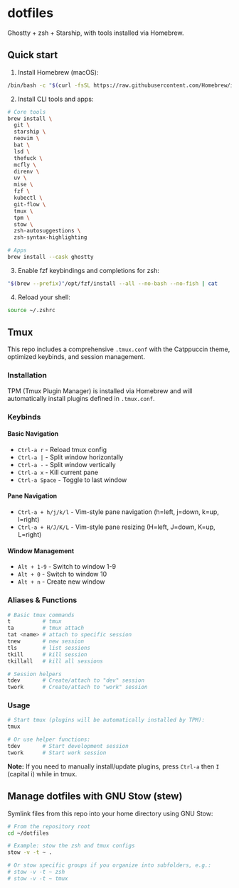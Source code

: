 # dotfiles

Ghostty + zsh + Starship, with tools installed via Homebrew.

## Quick start

1) Install Homebrew (macOS):

```bash
/bin/bash -c "$(curl -fsSL https://raw.githubusercontent.com/Homebrew/install/HEAD/install.sh)"
```

2) Install CLI tools and apps:

```bash
# Core tools
brew install \
  git \
  starship \
  neovim \
  bat \
  lsd \
  thefuck \
  mcfly \
  direnv \
  uv \
  mise \
  fzf \
  kubectl \
  git-flow \
  tmux \
  tpm \
  stow \
  zsh-autosuggestions \
  zsh-syntax-highlighting

# Apps
brew install --cask ghostty
```

3) Enable fzf keybindings and completions for zsh:

```bash
"$(brew --prefix)"/opt/fzf/install --all --no-bash --no-fish | cat
```

4) Reload your shell:

```bash
source ~/.zshrc
```

## Tmux

This repo includes a comprehensive `.tmux.conf` with the Catppuccin theme, optimized keybinds, and session management.

### Installation

TPM (Tmux Plugin Manager) is installed via Homebrew and will automatically install plugins defined in `.tmux.conf`.


### Keybinds

#### Basic Navigation
- `Ctrl-a r` - Reload tmux config
- `Ctrl-a |` - Split window horizontally
- `Ctrl-a -` - Split window vertically
- `Ctrl-a x` - Kill current pane
- `Ctrl-a Space` - Toggle to last window

#### Pane Navigation
- `Ctrl-a + h/j/k/l` - Vim-style pane navigation (h=left, j=down, k=up, l=right)
- `Ctrl-a + H/J/K/L` - Vim-style pane resizing (H=left, J=down, K=up, L=right)

#### Window Management
- `Alt + 1-9` - Switch to window 1-9
- `Alt + 0` - Switch to window 10
- `Alt + n` - Create new window

### Aliases & Functions

```bash
# Basic tmux commands
t          # tmux
ta         # tmux attach
tat <name> # attach to specific session
tnew       # new session
tls        # list sessions
tkill      # kill session
tkillall   # kill all sessions

# Session helpers
tdev       # Create/attach to "dev" session
twork      # Create/attach to "work" session
```

### Usage

```bash
# Start tmux (plugins will be automatically installed by TPM):
tmux

# Or use helper functions:
tdev       # Start development session
twork      # Start work session
```

**Note:** If you need to manually install/update plugins, press `Ctrl-a` then `I` (capital i) while in tmux.

## Manage dotfiles with GNU Stow (stew)

Symlink files from this repo into your home directory using GNU Stow:

```bash
# From the repository root
cd ~/dotfiles

# Example: stow the zsh and tmux configs
stow -v -t ~ .

# Or stow specific groups if you organize into subfolders, e.g.:
# stow -v -t ~ zsh
# stow -v -t ~ tmux
```

